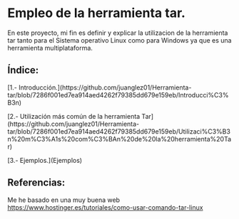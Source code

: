 #  Empleo de la herramienta tar.
En este proyecto, mi fin es definir y explicar la utilizacion de la herramienta tar tanto para el Sistema operativo Linux como para Windows ya que es una herramienta multiplataforma.

## Índice:
<p>[1.- Introducción.](https://github.com/juanglez01/Herramienta-tar/blob/7286f001ed7ea914aed4262f79385dd679e159eb/Introducci%C3%B3n)</p>
<p>[2.- Utilización más común de la herramienta Tar](https://github.com/juanglez01/Herramienta-tar/blob/7286f001ed7ea914aed4262f79385dd679e159eb/Utilizaci%C3%B3n%20m%C3%A1s%20com%C3%BAn%20de%20la%20herramienta%20Tar)</p>
<p>[3.- Ejemplos.](Ejemplos)</p>

## Referencias:
Me he basado en una muy buena web  https://www.hostinger.es/tutoriales/como-usar-comando-tar-linux

